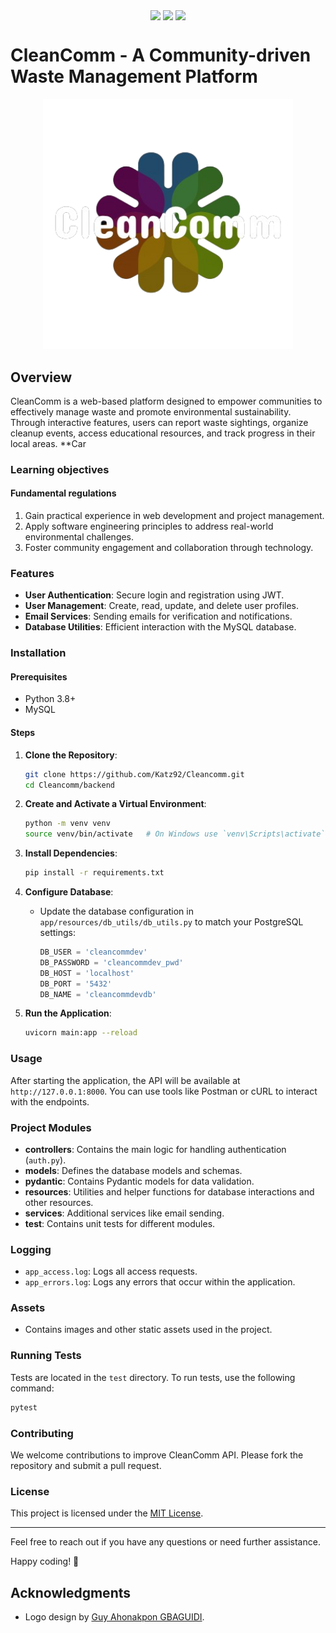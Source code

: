 <p align="center">
<img align="center" src="http://ForTheBadge.com/images/badges/built-with-love.svg"> <img align="center" src="http://ForTheBadge.com/images/badges/makes-people-smile.svg"> <img align="center" src="http://ForTheBadge.com/images/badges/built-by-developers.svg">
</p>

# CleanComm - A Community-driven Waste Management Platform

<p align="center">
  <img src="backend/assets/logocc2.png" width="400">
</p>

## Overview

CleanComm is a web-based platform designed to empower communities to effectively manage waste and promote environmental sustainability. Through interactive features, users can report waste sightings, organize cleanup events, access educational resources, and track progress in their local areas. **Car 

### Learning objectives

#### Fundamental regulations

1. Gain practical experience in web development and project management.
2. Apply software engineering principles to address real-world environmental challenges.
3. Foster community engagement and collaboration through technology.

### Features

- **User Authentication**: Secure login and registration using JWT.
- **User Management**: Create, read, update, and delete user profiles.
- **Email Services**: Sending emails for verification and notifications.
- **Database Utilities**: Efficient interaction with the MySQL database.

### Installation

#### Prerequisites

- Python 3.8+
- MySQL

#### Steps

1. **Clone the Repository**:

   ```sh
   git clone https://github.com/Katz92/Cleancomm.git
   cd Cleancomm/backend
   ```

2. **Create and Activate a Virtual Environment**:

   ```sh
   python -m venv venv
   source venv/bin/activate   # On Windows use `venv\Scripts\activate`
   ```

3. **Install Dependencies**:

   ```sh
   pip install -r requirements.txt
   ```

4. **Configure Database**:

   - Update the database configuration in `app/resources/db_utils/db_utils.py` to match your PostgreSQL settings:

     ```python
     DB_USER = 'cleancommdev'
     DB_PASSWORD = 'cleancommdev_pwd'
     DB_HOST = 'localhost'
     DB_PORT = '5432'
     DB_NAME = 'cleancommdevdb'
     ```

5. **Run the Application**:

   ```sh
   uvicorn main:app --reload
   ```

### Usage

After starting the application, the API will be available at `http://127.0.0.1:8000`. You can use tools like Postman or cURL to interact with the endpoints.

### Project Modules

- **controllers**: Contains the main logic for handling authentication (`auth.py`).
- **models**: Defines the database models and schemas.
- **pydantic**: Contains Pydantic models for data validation.
- **resources**: Utilities and helper functions for database interactions and other resources.
- **services**: Additional services like email sending.
- **test**: Contains unit tests for different modules.

### Logging

- `app_access.log`: Logs all access requests.
- `app_errors.log`: Logs any errors that occur within the application.

### Assets

- Contains images and other static assets used in the project.

### Running Tests

Tests are located in the `test` directory. To run tests, use the following command:

```sh
pytest
```

### Contributing

We welcome contributions to improve CleanComm API. Please fork the repository and submit a pull request.

### License

This project is licensed under the [MIT License](LICENSE).

---

Feel free to reach out if you have any questions or need further assistance.

Happy coding! 🚀

## Acknowledgments

- Logo design by [Guy Ahonakpon GBAGUIDI](https://www.linkedin.com/in/guy-ahonakpon-gbaguidi).
